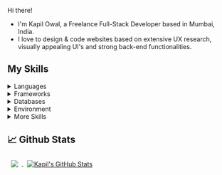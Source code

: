 Hi there!

- I'm Kapil Owal, a Freelance Full-Stack Developer based in Mumbai, India.
- I love to design & code websites based on extensive UX research, visually appealing UI's and strong back-end functionalities.

## My Skills
<details>
  <summary>Languages</summary>
  
  ![](https://img.shields.io/badge/​-HTML5-informational?style=plastic&logo=html5&logoColor=white&color=important)
  ![](https://img.shields.io/badge/​-CSS3-informational?style=plastic&logo=css3&logoColor=white&color=important)
  ![](https://img.shields.io/badge/​-JavaScript-informational?style=plastic&logo=JavaScript&logoColor=white&color=important)
  ![](https://img.shields.io/badge/​-Python-informational?style=plastic&logo=Python&logoColor=white&color=important)
  ![](https://img.shields.io/badge/​-Java-informational?style=plastic&logo=Java&logoColor=white&color=important)
  ![](https://img.shields.io/badge/​-PHP-informational?style=plastic&logo=PHP&logoColor=white&color=important)
  
</details>

<details>
  <summary>Frameworks</summary>
  
  ![](https://img.shields.io/badge/​-Bootstrap-informational?style=plastic&logo=bootstrap&logoColor=white&color=important)
  ![](https://img.shields.io/badge/​-Django-informational?style=plastic&logo=django&logoColor=white&color=important)
  ![](https://img.shields.io/badge/​-Flask-informational?style=plastic&logo=flask&logoColor=white&color=important)
  ![](https://img.shields.io/badge/​-React-informational?style=plastic&logo=react&logoColor=white&color=important)
  ![](https://img.shields.io/badge/​-Angular-informational?style=plastic&logo=angular&logoColor=white&color=important)

</details>

<details>
  <summary>Databases</summary>
  
  ![](https://img.shields.io/badge/​-PostgreSQL-informational?style=plastic&logo=postgresql&logoColor=white&color=important)
  ![](https://img.shields.io/badge/​-MySQL-informational?style=plastic&logo=mysql&logoColor=white&color=important)
  ![](https://img.shields.io/badge/​-SQLite-informational?style=plastic&logo=sqlite&logoColor=white&color=important)
  ![](https://img.shields.io/badge/​-Redis-informational?style=plastic&logo=redis&logoColor=white&color=important)
  ![](https://img.shields.io/badge/​-MongoDB-informational?style=plastic&logo=mongodb&logoColor=white&color=important)
  
</details>

<details>
  <summary>Environment</summary>
  
  ![](https://img.shields.io/badge/​-Linux-informational?style=plastic&logo=Linux&logoColor=white&color=important)
  ![](https://img.shields.io/badge/​-Figma-informational?style=plastic&logo=figma&logoColor=white&color=important)
  ![](https://img.shields.io/badge/​-VSCode-informational?style=plastic&logo=Visual-Studio-Code&logoColor=white&color=important)
  ![](https://img.shields.io/badge/​-GitHub-informational?style=plastic&logo=GitHub&logoColor=white&color=important)
  
</details>

<details>
  <summary>More Skills</summary>
  
  ![](https://img.shields.io/badge/​-Docker-informational?style=plastic&logo=Docker&logoColor=white&color=important)
  ![](https://img.shields.io/badge/​-Ethereum-informational?style=plastic&logo=Ethereum&logoColor=white&color=important)
  ![](https://img.shields.io/badge/Research-UX-informational?style=plastic&color=important)
  ![](https://img.shields.io/badge/Design-UI-informational?style=plastic&color=important)
  ![](https://img.shields.io/badge/Writing-Technical-informational?style=plastic&color=important)
  
</details>

## :chart_with_upwards_trend: Github Stats
<a href="https://github.com/kapilowal">
  <img align="center" style="margin:0.5rem" src="https://github-readme-stats.vercel.app/api/top-langs/?username=kapilowal&langs_count=3&hide_border=true&theme=radical" />
</a>

<a href="https://github.com/kapilowal">
  <img align="center" style="margin:0.5rem" src="https://github-readme-stats.vercel.app/api?username=kapilowal&show_icons=true&line_height=27&count_private=true&hide_border=true&theme=radical" alt="Kapil's GitHub Stats" />
</a>


<!--
**kapilowal/kapilowal** is a ✨ _special_ ✨ repository because its `README.md` (this file) appears on your GitHub profile.

Here are some ideas to get you started:

- 🔭 I’m currently working on ...
- 🌱 I’m currently learning ...
- 👯 I’m looking to collaborate on ...
- 🤔 I’m looking for help with ...
- 💬 Ask me about ...
- 📫 How to reach me: ...
- 😄 Pronouns: ...
- ⚡ Fun fact: ...
-
